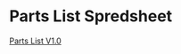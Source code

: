 ﻿# Parts List Spredsheet

[Parts List V1.0](https://docs.google.com/spreadsheets/d/1AlsotEabiFtUdP6iklKD0KZTayw8-qdi7X4Y3j6gGWA/edit?usp=sharing)

